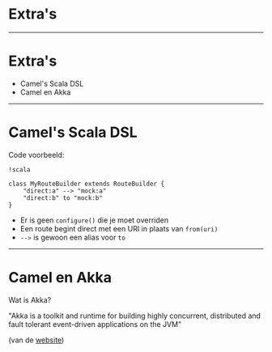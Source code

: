 # Extra's

---

# Extra's

* Camel's Scala DSL
* Camel en Akka

---

# Camel's Scala DSL

Code voorbeeld:

	!scala
	
	class MyRouteBuilder extends RouteBuilder {
		"direct:a" --> "mock:a"
		"direct:b" to "mock:b"
	}
	
* Er is geen <code>configure()</code> die je moet overriden
* Een route begint direct met een URI in plaats van <code>from(uri)</code>
* <code>--></code> is gewoon een alias voor <code>to</code>

---

# Camel en Akka

Wat is Akka?

"Akka is a toolkit and runtime for building highly concurrent, distributed and fault tolerant event-driven applications on the JVM"

(van de [website](http://akka.io/))

